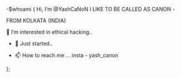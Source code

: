 -$whoami
{
Hi, I’m @YashCaNoN
I LIKE TO BE CALLED AS CANON <SO CALL ME AS CANON>- 

  
  FROM KOLKATA (INDIA)
  
👀 I’m interested in ethical hacking..
- 🌱 Just started..



- 📫 How to reach me ...
insta - yash_canon

};
<!---
YashCaNoN/YashCaNoN is a ✨ special ✨ repository because its `README.md` (this file) appears on your GitHub profile.
You can click the Preview link to take a look at your changes.
--->
